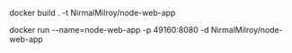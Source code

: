 docker build . -t NirmalMilroy/node-web-app

docker run --name=node-web-app -p 49160:8080 -d NirmalMilroy/node-web-app